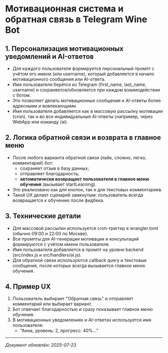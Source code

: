 # Мотивационная система и обратная связь в Telegram Wine Bot

## 1. Персонализация мотивационных уведомлений и AI-ответов

- Для каждого пользователя формируется персональный промпт с учётом его имени (или username), который добавляется в начало мотивационного сообщения или AI-ответа.
- Имя пользователя берётся из Telegram (first_name, last_name, username) и сохраняется/обновляется при каждом взаимодействии с ботом.
- Это позволяет делать мотивационные сообщения и AI-ответы более адресными и вовлекающими.
- Имя пользователя добавляется как в массовую рассылку мотивации (cron), так и во все индивидуальные AI-ответы (например, через WebApp или команду /ai).

## 2. Логика обратной связи и возврата в главное меню

- После любого варианта обратной связи (лайк, сложно, легко, комментарий) бот:
  - сохраняет отзыв в базу данных;
  - отправляет благодарность;
  - **автоматически возвращает пользователя в главное меню обучения** (вызывает startLearning).
- Это реализовано как для кнопок, так и для текстовых комментариев.
- Такой UX делает сценарий замкнутым: пользователь всегда возвращается к обучению после фидбека.

## 3. Технические детали

- Для массовой рассылки используется cron-триггер в wrangler.toml (обычно 09:00 и 22:00 по Москве).
- Все промпты для AI-генерации мотивации и консультаций формируются с учётом имени пользователя.
- Имя пользователя добавляется в промпт на уровне backend (src/index.js и src/handlers/ai.js).
- Для обратной связи используются callback query и текстовые сообщения, после которых всегда вызывается главное меню обучения.

## 4. Пример UX

1. Пользователь выбирает "Обратная связь" и отправляет комментарий или выбирает вариант.
2. Бот отвечает благодарностью и сразу показывает главное меню обучения.
3. В мотивационных уведомлениях и AI-ответах используется имя пользователя:
   - "Анна, уровень: 2, прогресс: 40%..."

---

_Документ обновлён: 2025-07-23_ 
